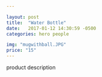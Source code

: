 ```yaml
---

layout: post
title:  "Water Bottle"
date:   2017-01-12 14:30:59 -0500
categories: hero people

img: "mugwithball.JPG"
price: "15"
---
```

product description
